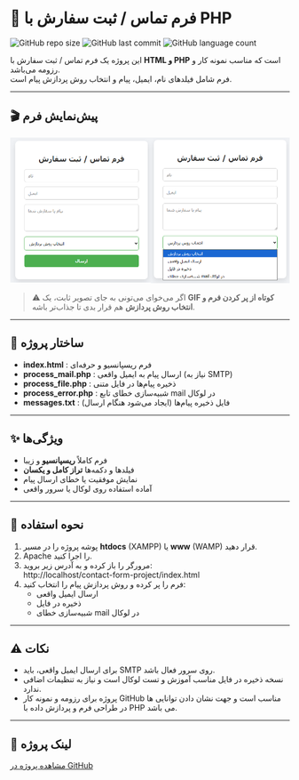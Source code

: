 # 📨 فرم تماس / ثبت سفارش با PHP

![GitHub repo size](https://img.shields.io/github/repo-size/sahar-hosseini/contact-form-project)
![GitHub last commit](https://img.shields.io/github/last-commit/sahar-hosseini/contact-form-project)
![GitHub language count](https://img.shields.io/github/languages/count/sahar-hosseini/contact-form-project)

این پروژه یک فرم تماس / ثبت سفارش با **HTML و PHP** است که مناسب نمونه کار و رزومه می‌باشد.  
فرم شامل فیلدهای نام، ایمیل، پیام و انتخاب روش پردازش پیام است.

---

## 🎬 پیش‌نمایش فرم

![Form Screenshot](https://raw.githubusercontent.com/sahar-hosseini/contact-form-project/main/screenshot.png)

> ⚠️ اگر می‌خوای می‌تونی به جای تصویر ثابت، یک **GIF کوتاه از پر کردن فرم و انتخاب روش پردازش** هم قرار بدی تا جذاب‌تر باشه.

---

## 📂 ساختار پروژه

- **index.html** : فرم ریسپانسیو و حرفه‌ای  
- **process_mail.php** : ارسال پیام به ایمیل واقعی (نیاز به SMTP)  
- **process_file.php** : ذخیره پیام‌ها در فایل متنی  
- **process_error.php** : شبیه‌سازی خطای تابع mail در لوکال  
- **messages.txt** : فایل ذخیره پیام‌ها (ایجاد می‌شود هنگام ارسال)

---

## ✨ ویژگی‌ها

- فرم کاملاً **ریسپانسیو** و زیبا  
- فیلدها و دکمه‌ها **تراز کامل و یکسان**  
- نمایش موفقیت یا خطای ارسال پیام  
- آماده استفاده روی لوکال یا سرور واقعی  

---

## 🚀 نحوه استفاده

1. پوشه پروژه را در مسیر **htdocs** (XAMPP) یا **www** (WAMP) قرار دهید.  
2. Apache را اجرا کنید.  
3. مرورگر را باز کرده و به آدرس زیر بروید:  
http://localhost/contact-form-project/index.html
4. فرم را پر کرده و روش پردازش پیام را انتخاب کنید:  
   - ارسال ایمیل واقعی  
   - ذخیره در فایل  
   - شبیه‌سازی خطای mail در لوکال  

---

## ⚠️ نکات

- برای ارسال ایمیل واقعی، باید SMTP روی سرور فعال باشد.  
- نسخه ذخیره در فایل مناسب آموزش و تست لوکال است و نیاز به تنظیمات اضافی ندارد.  
- پروژه برای رزومه و نمونه کار GitHub مناسب است و جهت نشان دادن توانایی ها در طراحی فرم و پردازش داده با PHP می باشد.

---

## 🔗 لینک پروژه

[مشاهده پروژه در GitHub](https://github.com/sahar-hosseini/contact-form-project)
